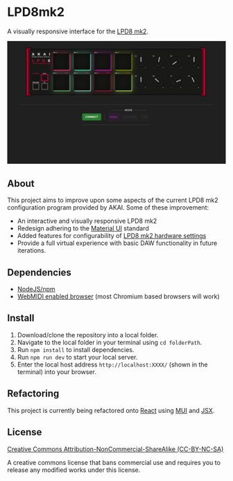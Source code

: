 # LPD8mk2

A visually responsive interface for the [LPD8 mk2](https://www.akaipro.com/lpd8-mk2.html).

<img src='./assets/preview.png'>


## About

This project aims to improve upon some aspects of the current LPD8 mk2 configuration program provided by AKAI. Some of these improvement:

- An interactive and visually responsive LPD8 mk2
- Redesign adhering to  the [Material UI](https://material.io) standard
- Added features for configurability of [LPD8 mk2 hardware settings](https://cdn.inmusicbrands.com/akai/LPD8/LPD8%20mk2%20-%20User%20Guide%20-%20v1.2.pdf) 
- Provide a full virtual experience with basic DAW functionality in future iterations.

## Dependencies
- [NodeJS/npm](https://nodejs.org/en)
- [WebMIDI enabled browser](https://developer.mozilla.org/en-US/docs/Web/API/Web_MIDI_API#browser_compatibility) (most Chromium based browsers will work)

## Install
1. Download/clone the repository into a local folder.
2. Navigate to the local folder in your terminal using `cd folderPath`.
3. Run `npm install` to install dependencies.
4. Run `npm run dev` to start your local server.
5. Enter the local host address `http://localhost:XXXX/` (shown in the terminal) into your browser. 

## Refactoring

This project is currently being refactored onto [React](https://react.dev) using [MUI](https://mui.com) and [JSX](https://facebook.github.io/jsx/).


## License

[Creative Commons Attribution-NonCommercial-ShareAlike (CC-BY-NC-SA)](http://creativecommons.org/licenses/by-nc-sa/4.0/)

A creative commons license that bans commercial use and requires you to release any modified works under this license.
